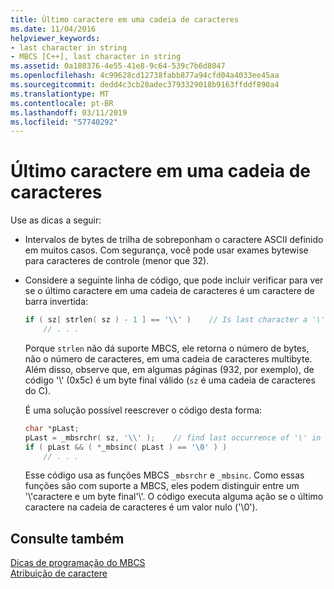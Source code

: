 ```yaml
---
title: Último caractere em uma cadeia de caracteres
ms.date: 11/04/2016
helpviewer_keywords:
- last character in string
- MBCS [C++], last character in string
ms.assetid: 0a180376-4e55-41e8-9c64-539c7b6d8047
ms.openlocfilehash: 4c99628cd12738fabb877a94cfd04a4033ee45aa
ms.sourcegitcommit: dedd4c3cb28adec3793329018b9163ffddf890a4
ms.translationtype: MT
ms.contentlocale: pt-BR
ms.lasthandoff: 03/11/2019
ms.locfileid: "57740292"
---
```

# <a name="last-character-in-a-string"></a>Último caractere em uma cadeia de caracteres

Use as dicas a seguir:

- Intervalos de bytes de trilha de sobreponham o caractere ASCII definido em muitos casos. Com segurança, você pode usar exames bytewise para caracteres de controle (menor que 32).

- Considere a seguinte linha de código, que pode incluir verificar para ver se o último caractere em uma cadeia de caracteres é um caractere de barra invertida:

    ```cpp
    if ( sz[ strlen( sz ) - 1 ] == '\\' )    // Is last character a '\'?
        // . . .
    ```

   Porque `strlen` não dá suporte MBCS, ele retorna o número de bytes, não o número de caracteres, em uma cadeia de caracteres multibyte. Além disso, observe que, em algumas páginas (932, por exemplo), de código '\\' (0x5c) é um byte final válido (`sz` é uma cadeia de caracteres do C).

   É uma solução possível reescrever o código desta forma:

    ```cpp
    char *pLast;
    pLast = _mbsrchr( sz, '\\' );    // find last occurrence of '\' in sz
    if ( pLast && ( *_mbsinc( pLast ) == '\0' ) )
        // . . .
    ```

   Esse código usa as funções MBCS `_mbsrchr` e `_mbsinc`. Como essas funções são com suporte a MBCS, eles podem distinguir entre um '\\'caractere e um byte final'\\'. O código executa alguma ação se o último caractere na cadeia de caracteres é um valor nulo ('\0').

## <a name="see-also"></a>Consulte também

[Dicas de programação do MBCS](../text/mbcs-programming-tips.md)<br/>
[Atribuição de caractere](../text/character-assignment.md)
